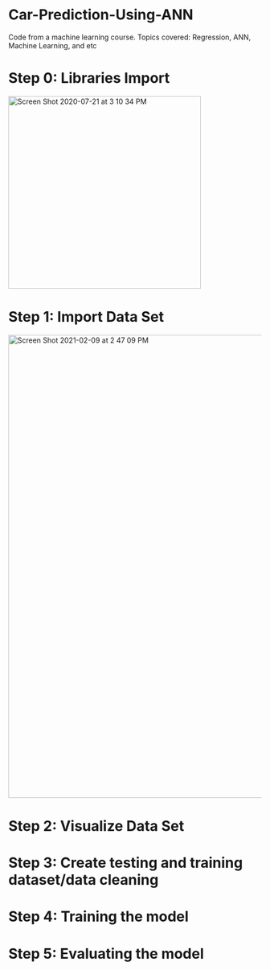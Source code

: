 # Car-Prediction-Using-ANN
Code from a machine learning course. Topics covered: Regression, ANN, Machine Learning, and etc

# Step 0: Libraries Import

<img width="383" alt="Screen Shot 2020-07-21 at 3 10 34 PM" src="https://user-images.githubusercontent.com/60979174/107419558-f0816900-6ae5-11eb-953a-df58909e942b.png">

# Step 1: Import Data Set 

<img width="921" alt="Screen Shot 2021-02-09 at 2 47 09 PM" src="https://user-images.githubusercontent.com/60979174/107419391-bf089d80-6ae5-11eb-9e06-eba3d35c8a5a.png">

# Step 2: Visualize Data Set 

# Step 3: Create testing and training dataset/data cleaning

# Step 4: Training the model 

# Step 5: Evaluating the model
